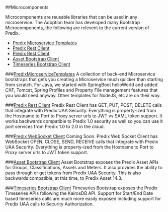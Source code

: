 ##Microcomponents

Microcomponents are reusable libraries that can be used in any microservice.  The Adoption team has developed many Bootstrap Microcomponents, the following are relevent to the current version of Predix.

- [Predix Microservice Templates](#PredixMicroserviceTemplates)
- [Predix Rest Client](#PredixRestClient)
- [Predix Rest Client](#PredixWebSocketClient)
- [Asset Bootstrap Client](#AssetBootstrapClient)
- [Timeseries Bootstrap Client](#TimeseriesBootstrapClient)

###<a name="PredixMicroserviceTemplates" href="https://github.com/predixdev/predix-microservice-templates">PredixMicroserviceTemplates</a>
A collection of back-end Microservice bootstraps that gets you creating a Microservice much quicker than starting from scratch.  For Java, we started with SpringBoot helloWorld and added CXF, Tomcat, Spring Profiles and Property File management features that you would need anyway.  Other templates for NodeJS, etc are on their way.

###<a name="PredixRestClient" href="https://github.com/predixdev/predix-rest-client">Predix Rest Client</a>
Predix Rest Client has GET, PUT, POST, DELETE calls that integrate with Predix UAA Security.  Everything is property-ized from the Hostname to Port to Proxy server urls to JWT vs SAML token support.  It works backwards compatible to Predix 1.0 security as well so you can use it port services from Predix 1.0 to 2.0 in the cloud.

###<a name="PredixWebSocketClient" href="https://github.com/predixdev/predix-websocket-client">Predix WebSocket Client</a>
Coming Soon.  Predix Web Socket Client has WebSocket OPEN, CLOSE, SEND, RECEIVE calls that integrate with Predix UAA Security.  Everything is property-ized from the Hostname to Port to Proxy server urls to JWT token support.

###<a name="AssetBootstrapClient" href="https://github.com/predixdev/asset-bootstrap">Asset Bootstrap Client</a>
Asset Bootstrap exposes the Predix Asset APIs for Groups, Classifications, Assets and Meters.  It also provides the ability to pass through or get tokens from Predix UAA Security.  This is also backwards compatible, at this time, to Predix Asset 14.3.

###<a name="TimeseriesBootstrapClient" href="https://github.com/predixdev/timeseries-bootstrap">Timeseries Bootstrap Client</a>
Timeseries Bootstrap exposes the Predix Timeseries APIs following the KairosDB API.  Support for Start/End Date based timeseries calls are much more easily exposed including support for Predix UAA calls to Security Authorization.

